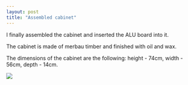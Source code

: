 ```yaml
---
layout: post
title: "Assembled cabinet"
---
```


I finally assembled the cabinet and inserted the ALU board into it.

The cabinet is made of merbau timber and finished with oil and wax.

The dimensions of the cabinet are the following: height - 74cm, width - 56cm, depth - 14cm.

![](/Photos/cabinet.JPG)
